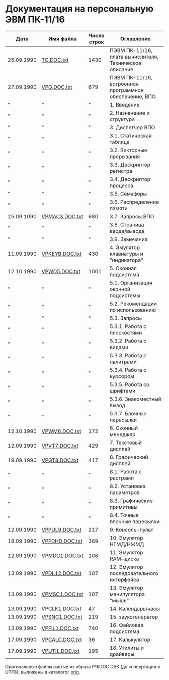 # Документация на персональную ЭВМ ПК-11/16


   Дата   |  Имя файла                 | Число строк | Оглавление
----------|----------------------------|-------------|------------
25.09.1990|[TO.DOC.txt](TO.DOC)        |       1430  |ПЭВМ ПК-11/16, плата вычислителя, Техническое описание
27.09.1990|[VPO.DOC.txt](VPO.DOC)      |        679  |ПЭВМ ПК-11/16, встроенное программное обеспечение, ВПО
"         |"                           |"            | 1. Введение
"         |"                           |"            | 2. Назначение и структура
"         |"                           |"            | 3. Диспетчер ВПО
"         |"                           |"            | 3.1. Статическая таблица
"         |"                           |"            | 3.2. Векторные прерывания
"         |"                           |"            | 3.3. Дескриптор регистра
"         |"                           |"            | 3.4. Дескриптор процесса
"         |"                           |"            | 3.5. Семафоры
"         |"                           |"            | 3.6. Распределение памяти
25.09.1090|[VPMAC3.DOC.txt](VPMAC3.DOC)|         680 | 3.7. Запросы ВПО
"         |"                           |"            | 3.8. Страница ввода/вывода
"         |"                           |"            | 3.9. Замечания
11.09.1990|[VPKEYB.DOC.txt](VPKEYB.DOC)|         430 | 4. Эмулятор клавиатуры и "индикатора"
12.10.1990|[VPWD5.DOC.txt](VPWD5.DOC)  |        1001 | 5. Оконная подсистема
"         |"                           |"            | 5.1. Организация оконной подсистемы
"         |"                           |"            | 5.2. Рекомендации по использованию
"         |"                           |"            | 5.3. Запросы
"         |"                           |"            | 5.3.1. Работа с плоскостями
"         |"                           |"            | 5.3.2. Работа с видами
"         |"                           |"            | 5.3.3. Работа с палитрами
"         |"                           |"            | 5.3.4. Работа с курсором
"         |"                           |"            | 5.3.5. Работа со шрифтами
"         |"                           |"            | 5.3.6. Знакоместный вывод
"         |"                           |"            | 5.3.7. Блочные пересылки
12.10.1990|[VPWM6.DOC.txt](VPWM6.DOC)  |         172 | 6. Оконный менеджер
12.09.1990|[VPVT7.DOC.txt](VPVT7.DOC)  |         429 | 7. Текстовый дисплей
19.09.1990|[VPGT8.DOC.txt](VPGT8.DOC)  |         417 | 8. Графический дисплей
"         |"                           |"            | 8.1. Работа с растрами
"         |"                           |"            | 8.2. Установка параметров
"         |"                           |"            | 8.3. Графические примитивы
"         |"                           |"            | 8.4. Точные блочные пересылки
12.09.1990|[VPPUL9.DOC.txt](VPPUL9.DOC)|         217 | 9. Консоль-пульт
18.09.1990|[VPFDHD.DOC.txt](VPFDHD.DOC)|         369 | 10. Эмулятор НГМД/НЖМД
12.09.1990|[VPMDC1.DOC.txt](VPMDC1.DOC)|         108 | 11. Эмулятор RAM─диска
13.09.1990|[VPDL12.DOC.txt](VPDL12.DOC)|         107 | 12. Эмулятор последовательного интерфейса
13.09.1990|[VPMSC1.DOC.txt](VPMSC1.DOC)|         107 | 13. Эмулятор манипулятора "мышь"
13.09.1990|[VPCLK1.DOC.txt](VPCLK1.DOC)|          47 | 14. Календарь/часы
13.09.1990|[VPSNC1.DOC.txt](VPSNC1.DOC)|         219 | 15. звукогенератор
13.09.1990|[VPFIL1.DOC.txt](VPFIL1.DOC)|         740 | 16. Файловая подсистема
17.09.1990|[VPCALC.DOC.txt](VPCALC.DOC)|          36 | 17. Калькулятор
17.09.1990|[VPUTIL.DOC.txt](VPUTIL.DOC)|         195 | 18. Утилиты и драйверы

Оригинальные файлы взятые из образа P16DOC.DSK (до конвертации в UTF8), выложены в каталогог [orig](orig).
